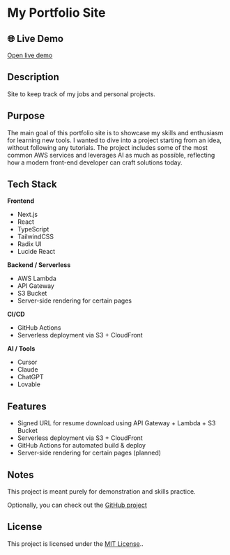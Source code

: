 # My Portfolio Site

## 🌐 Live Demo

[Open live demo](https://d2uxrwionurg14.cloudfront.net)

## Description

Site to keep track of my jobs and personal projects.

## Purpose

The main goal of this portfolio site is to showcase my skills and enthusiasm for learning new tools. I wanted to dive into a project starting from an idea, without following any tutorials. The project includes some of the most common AWS services and leverages AI as much as possible, reflecting how a modern front-end developer can craft solutions today.

## Tech Stack

**Frontend**

- Next.js
- React
- TypeScript
- TailwindCSS
- Radix UI
- Lucide React

**Backend / Serverless**

- AWS Lambda
- API Gateway
- S3 Bucket
- Server-side rendering for certain pages

**CI/CD**
- GitHub Actions
- Serverless deployment via S3 + CloudFront

**AI / Tools**

- Cursor
- Claude
- ChatGPT
- Lovable

## Features

- Signed URL for resume download using API Gateway + Lambda + S3 Bucket
- Serverless deployment via S3 + CloudFront
- GitHub Actions for automated build & deploy
- Server-side rendering for certain pages (planned)

## Notes

This project is meant purely for demonstration and skills practice.

Optionally, you can check out the [GitHub project](https://github.com/users/baltasarsolanilla/projects/2)

## License

This project is licensed under the [MIT License](LICENSE)..
